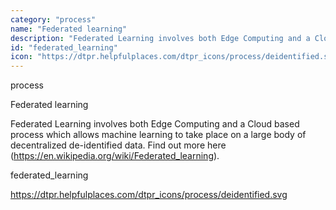 ```yaml
---
category: "process"
name: "Federated learning"
description: "Federated Learning involves both Edge Computing and a Cloud based process which allows machine learning to take place on a large body of decentralized de-identified data. Find out more here (https://en.wikipedia.org/wiki/Federated_learning)."
id: "federated_learning"
icon: "https://dtpr.helpfulplaces.com/dtpr_icons/process/deidentified.svg"
---
```

process

Federated learning

Federated Learning involves both Edge Computing and a Cloud based process which allows machine learning to take place on a large body of decentralized de-identified data. Find out more here (https://en.wikipedia.org/wiki/Federated_learning).

federated_learning

https://dtpr.helpfulplaces.com/dtpr_icons/process/deidentified.svg